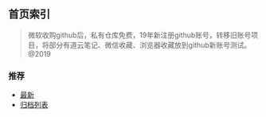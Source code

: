 ## 首页索引

> 微软收购github后，私有仓库免费，19年新注册github账号，转移旧账号项目，将部分有道云笔记、微信收藏、浏览器收藏放到github新账号测试。@2019

### 推荐

- [最新](/latest.md)
- [归档列表](archive.md)
